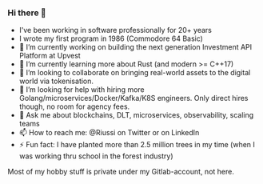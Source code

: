 ### Hi there 👋

- I've been working in software professionally for 20+ years
- I wrote my first program in 1986 (Commodore 64 Basic)
- 🔭 I’m currently working on building the next generation Investment API Platform at Upvest
- 🌱 I’m currently learning more about Rust (and modern >= C++17) 
- 👯 I’m looking to collaborate on bringing real-world assets to the digital world via tokenisation.
- 🤔 I’m looking for help with hiring more Golang/microservices/Docker/Kafka/K8S engineers. Only direct hires though, no room for agency fees.
- 💬 Ask me about blockchains, DLT, microservices, observability, scaling teams
- 📫 How to reach me: @Riussi on Twitter or on LinkedIn
- ⚡ Fun fact: I have planted more than 2.5 million trees in my time (when I was working thru school in the forest industry)

Most of my hobby stuff is private under my Gitlab-account, not here.
<!--
**riussi/riussi** is a ✨ _special_ ✨ repository because its `README.md` (this file) appears on your GitHub profile.

Here are some ideas to get you started:

- 🔭 I’m currently working on ...
- 🌱 I’m currently learning ...
- 👯 I’m looking to collaborate on ...
- 🤔 I’m looking for help with ...
- 💬 Ask me about ...
- 📫 How to reach me: ...
- 😄 Pronouns: ...
- ⚡ Fun fact: ...
-->
